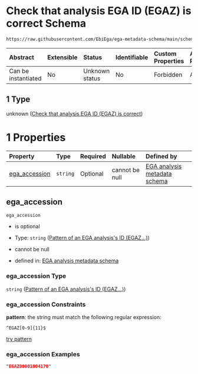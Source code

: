 # Check that analysis EGA ID (EGAZ) is correct Schema

```txt
https://raw.githubusercontent.com/EbiEga/ega-metadata-schema/main/schemas/EGA.analysis.json#/properties/object_id/allOf/1
```



| Abstract            | Extensible | Status         | Identifiable | Custom Properties | Additional Properties | Access Restrictions | Defined In                                                                       |
| :------------------ | :--------- | :------------- | :----------- | :---------------- | :-------------------- | :------------------ | :------------------------------------------------------------------------------- |
| Can be instantiated | No         | Unknown status | No           | Forbidden         | Allowed               | none                | [EGA.analysis.json\*](../../../schemas/EGA.analysis.json "open original schema") |

## 1 Type

unknown ([Check that analysis EGA ID (EGAZ) is correct](ega-10-properties-objects-ids-block-allof-check-that-analysis-ega-id-egaz-is-correct.md))

# 1 Properties

| Property                         | Type     | Required | Nullable       | Defined by                                                                                                                                                                                                                                                                                                                  |
| :------------------------------- | :------- | :------- | :------------- | :-------------------------------------------------------------------------------------------------------------------------------------------------------------------------------------------------------------------------------------------------------------------------------------------------------------------------- |
| [ega\_accession](#ega_accession) | `string` | Optional | cannot be null | [EGA analysis metadata schema](ega-10-properties-objects-ids-block-allof-check-that-analysis-ega-id-egaz-is-correct-properties-pattern-of-an-ega-analysiss-id-egaz.md "https://raw.githubusercontent.com/EbiEga/ega-metadata-schema/main/schemas/EGA.analysis.json#/properties/object_id/allOf/1/properties/ega_accession") |

## ega\_accession



`ega_accession`

*   is optional

*   Type: `string` ([Pattern of an EGA analysis's ID (EGAZ...)](ega-10-properties-objects-ids-block-allof-check-that-analysis-ega-id-egaz-is-correct-properties-pattern-of-an-ega-analysiss-id-egaz.md))

*   cannot be null

*   defined in: [EGA analysis metadata schema](ega-10-properties-objects-ids-block-allof-check-that-analysis-ega-id-egaz-is-correct-properties-pattern-of-an-ega-analysiss-id-egaz.md "https://raw.githubusercontent.com/EbiEga/ega-metadata-schema/main/schemas/EGA.analysis.json#/properties/object_id/allOf/1/properties/ega_accession")

### ega\_accession Type

`string` ([Pattern of an EGA analysis's ID (EGAZ...)](ega-10-properties-objects-ids-block-allof-check-that-analysis-ega-id-egaz-is-correct-properties-pattern-of-an-ega-analysiss-id-egaz.md))

### ega\_accession Constraints

**pattern**: the string must match the following regular expression:&#x20;

```regexp
^EGAZ[0-9]{11}$
```

[try pattern](https://regexr.com/?expression=%5EEGAZ%5B0-9%5D%7B11%7D%24 "try regular expression with regexr.com")

### ega\_accession Examples

```json
"EGAZ00001004170"
```
